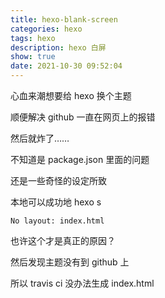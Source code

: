 ```yaml
---
title: hexo-blank-screen
categories: hexo
tags: hexo
description: hexo 白屏
show: true
date: 2021-10-30 09:52:04
---
```

心血来潮想要给 hexo 换个主题

顺便解决 github 一直在网页上的报错

然后就炸了……

不知道是 package.json 里面的问题

还是一些奇怪的设定所致

本地可以成功地 hexo s

`No layout: index.html`

也许这个才是真正的原因？

然后发现主题没有到 github 上

所以 travis ci 没办法生成 index.html